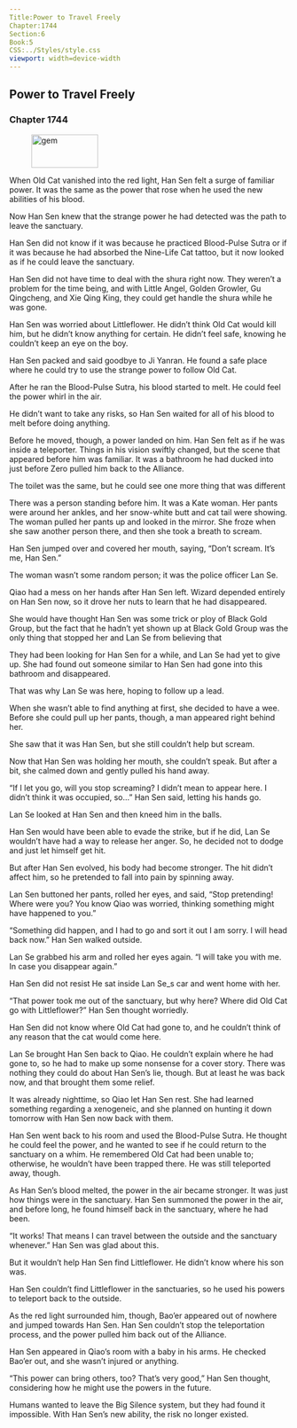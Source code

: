 ```yaml
---
Title:Power to Travel Freely 
Chapter:1744 
Section:6 
Book:5 
CSS:../Styles/style.css 
viewport: width=device-width
---
```

  
## Power to Travel Freely
### Chapter 1744
  
<figure>
	<img src="../Images/gem.gif" alt="gem" id="gem" width="120" height="60" />
</figure>
  

  
When Old Cat vanished into the red light, Han Sen felt a surge of familiar power. It was the same as the power that rose when he used the new abilities of his blood.

Now Han Sen knew that the strange power he had detected was the path to leave the sanctuary.

Han Sen did not know if it was because he practiced Blood-Pulse Sutra or if it was because he had absorbed the Nine-Life Cat tattoo, but it now looked as if he could leave the sanctuary.

Han Sen did not have time to deal with the shura right now. They weren’t a problem for the time being, and with Little Angel, Golden Growler, Gu Qingcheng, and Xie Qing King, they could get handle the shura while he was gone.

Han Sen was worried about Littleflower. He didn’t think Old Cat would kill him, but he didn’t know anything for certain. He didn’t feel safe, knowing he couldn’t keep an eye on the boy.

Han Sen packed and said goodbye to Ji Yanran. He found a safe place where he could try to use the strange power to follow Old Cat.

After he ran the Blood-Pulse Sutra, his blood started to melt. He could feel the power whirl in the air.

He didn’t want to take any risks, so Han Sen waited for all of his blood to melt before doing anything.

Before he moved, though, a power landed on him. Han Sen felt as if he was inside a teleporter. Things in his vision swiftly changed, but the scene that appeared before him was familiar. It was a bathroom he had ducked into just before Zero pulled him back to the Alliance.

The toilet was the same, but he could see one more thing that was different

There was a person standing before him. It was a Kate woman. Her pants were around her ankles, and her snow-white butt and cat tail were showing. The woman pulled her pants up and looked in the mirror. She froze when she saw another person there, and then she took a breath to scream.

Han Sen jumped over and covered her mouth, saying, “Don’t scream. It’s me, Han Sen.”

The woman wasn’t some random person; it was the police officer Lan Se.

Qiao had a mess on her hands after Han Sen left. Wizard depended entirely on Han Sen now, so it drove her nuts to learn that he had disappeared.

She would have thought Han Sen was some trick or ploy of Black Gold Group, but the fact that he hadn’t yet shown up at Black Gold Group was the only thing that stopped her and Lan Se from believing that

They had been looking for Han Sen for a while, and Lan Se had yet to give up. She had found out someone similar to Han Sen had gone into this bathroom and disappeared.

That was why Lan Se was here, hoping to follow up a lead.

When she wasn’t able to find anything at first, she decided to have a wee. Before she could pull up her pants, though, a man appeared right behind her.

She saw that it was Han Sen, but she still couldn’t help but scream.

Now that Han Sen was holding her mouth, she couldn’t speak. But after a bit, she calmed down and gently pulled his hand away.

“If I let you go, will you stop screaming? I didn’t mean to appear here. I didn’t think it was occupied, so…” Han Sen said, letting his hands go.

Lan Se looked at Han Sen and then kneed him in the balls.

Han Sen would have been able to evade the strike, but if he did, Lan Se wouldn’t have had a way to release her anger. So, he decided not to dodge and just let himself get hit.

But after Han Sen evolved, his body had become stronger. The hit didn’t affect him, so he pretended to fall into pain by spinning away.

Lan Sen buttoned her pants, rolled her eyes, and said, “Stop pretending! Where were you? You know Qiao was worried, thinking something might have happened to you.”

“Something did happen, and I had to go and sort it out I am sorry. I will head back now.” Han Sen walked outside.

Lan Se grabbed his arm and rolled her eyes again. “I will take you with me. In case you disappear again.”

Han Sen did not resist He sat inside Lan Se_s car and went home with her.

“That power took me out of the sanctuary, but why here? Where did Old Cat go with Littleflower?” Han Sen thought worriedly.

Han Sen did not know where Old Cat had gone to, and he couldn’t think of any reason that the cat would come here.

Lan Se brought Han Sen back to Qiao. He couldn’t explain where he had gone to, so he had to make up some nonsense for a cover story. There was nothing they could do about Han Sen’s lie, though. But at least he was back now, and that brought them some relief.

It was already nighttime, so Qiao let Han Sen rest. She had learned something regarding a xenogeneic, and she planned on hunting it down tomorrow with Han Sen now back with them.

Han Sen went back to his room and used the Blood-Pulse Sutra. He thought he could feel the power, and he wanted to see if he could return to the sanctuary on a whim. He remembered Old Cat had been unable to; otherwise, he wouldn’t have been trapped there. He was still teleported away, though.

As Han Sen’s blood melted, the power in the air became stronger. It was just how things were in the sanctuary. Han Sen summoned the power in the air, and before long, he found himself back in the sanctuary, where he had been.

“It works! That means I can travel between the outside and the sanctuary whenever.” Han Sen was glad about this.

But it wouldn’t help Han Sen find Littleflower. He didn’t know where his son was.

Han Sen couldn’t find Littleflower in the sanctuaries, so he used his powers to teleport back to the outside.

As the red light surrounded him, though, Bao’er appeared out of nowhere and jumped towards Han Sen. Han Sen couldn’t stop the teleportation process, and the power pulled him back out of the Alliance.

Han Sen appeared in Qiao’s room with a baby in his arms. He checked Bao’er out, and she wasn’t injured or anything.

“This power can bring others, too? That’s very good,” Han Sen thought, considering how he might use the powers in the future.

Humans wanted to leave the Big Silence system, but they had found it impossible. With Han Sen’s new ability, the risk no longer existed.